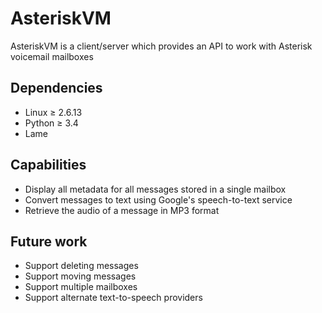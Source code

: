 # AsteriskVM

AsteriskVM is a client/server which provides an API to work with Asterisk voicemail mailboxes

## Dependencies

* Linux ≥ 2.6.13
* Python ≥ 3.4
* Lame

## Capabilities

* Display all metadata for all messages stored in a single mailbox
* Convert messages to text using Google's speech-to-text service
* Retrieve the audio of a message in MP3 format

## Future work
* Support deleting messages
* Support moving messages
* Support multiple mailboxes
* Support alternate text-to-speech providers
